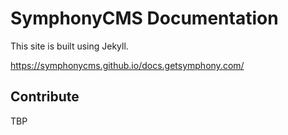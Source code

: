 # SymphonyCMS Documentation

This site is built using Jekyll. 

https://symphonycms.github.io/docs.getsymphony.com/

## Contribute

TBP